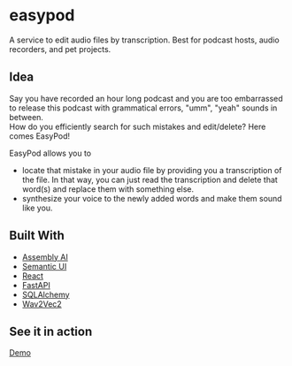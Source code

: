 # easypod
A service to edit audio files by transcription. Best for podcast hosts, audio recorders, and pet projects.

## Idea
Say you have recorded an hour long podcast and you are too embarrassed to release this podcast with grammatical errors, "umm", "yeah" sounds in between.   
How do you efficiently search for such mistakes and edit/delete?  Here comes EasyPod!
<br>

EasyPod allows you to
 * locate that mistake in your audio file by providing you a transcription of the file. In that way, you can just read the transcription and delete that word(s) and replace them with something else.  
 * synthesize your voice to the newly added words and make them sound like you.
 
## Built With

* [Assembly AI](https://assembly.ai/)
* [Semantic UI](https://semantic-ui.com/)
* [React](https://reactjs.org/)
* [FastAPI](https://fastapi.tiangolo.com/)
* [SQLAlchemy](https://www.sqlalchemy.org/)
* [Wav2Vec2](https://huggingface.co/docs/transformers/model_doc/wav2vec2)
## See it in action
[Demo](https://easypod.com/)


